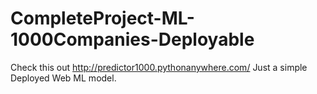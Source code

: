 # CompleteProject-ML-1000Companies-Deployable

Check this out http://predictor1000.pythonanywhere.com/
Just a simple Deployed Web ML model.

